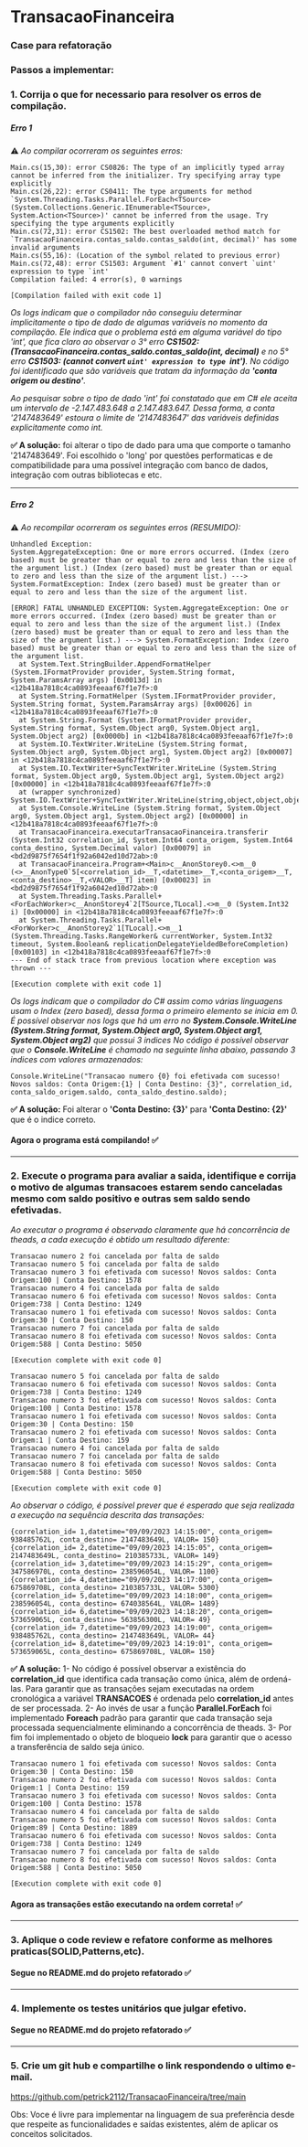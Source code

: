 # TransacaoFinanceira
### Case para refatoração

### Passos a implementar:
### 1. Corrija o que for necessario para resolver os erros de compilação.



##### Erro 1
:warning: *Ao compilar ocorreram os seguintes erros:*

```
Main.cs(15,30): error CS0826: The type of an implicitly typed array cannot be inferred from the initializer. Try specifying array type explicitly
Main.cs(26,22): error CS0411: The type arguments for method `System.Threading.Tasks.Parallel.ForEach<TSource>(System.Collections.Generic.IEnumerable<TSource>, System.Action<TSource>)' cannot be inferred from the usage. Try specifying the type arguments explicitly
Main.cs(72,31): error CS1502: The best overloaded method match for `TransacaoFinanceira.contas_saldo.contas_saldo(int, decimal)' has some invalid arguments
Main.cs(55,16): (Location of the symbol related to previous error)
Main.cs(72,48): error CS1503: Argument `#1' cannot convert `uint' expression to type `int'
Compilation failed: 4 error(s), 0 warnings

[Compilation failed with exit code 1]
```

*Os logs indicam que o compilador não conseguiu determinar implicitamente o tipo de dado de algumas variáveis no momento da compilação. Ele indica que o problema está em alguma variável do tipo 'int', que fica claro ao observar o 3° erro **CS1502: (TransacaoFinanceira.contas_saldo.contas_saldo(int, decimal)** e no 5° erro **CS1503: (cannot convert `uint' expression to type `int')**. No código foi identificado que são variáveis que tratam da informação da **'conta origem ou destino'**.*

*Ao pesquisar sobre o tipo de dado 'int' foi constatado que em C# ele aceita um intervalo de -2.147.483.648 a 2.147.483.647. Dessa forma, a conta '2147483649' estoura o limite de '2147483647' das variáveis definidas explicitamente como int.*

**✅ A solução:** foi alterar o tipo de dado para uma que comporte o tamanho '2147483649'. Foi escolhido o 'long' por questões performaticas e de compatibilidade para uma possível integração com banco de dados, integração com outras bibliotecas e etc.
____

##### Erro 2
:warning: *Ao recompilar ocorreram os seguintes erros (RESUMIDO):*

```
Unhandled Exception:
System.AggregateException: One or more errors occurred. (Index (zero based) must be greater than or equal to zero and less than the size of the argument list.) (Index (zero based) must be greater than or equal to zero and less than the size of the argument list.) ---> System.FormatException: Index (zero based) must be greater than or equal to zero and less than the size of the argument list.

[ERROR] FATAL UNHANDLED EXCEPTION: System.AggregateException: One or more errors occurred. (Index (zero based) must be greater than or equal to zero and less than the size of the argument list.) (Index (zero based) must be greater than or equal to zero and less than the size of the argument list.) ---> System.FormatException: Index (zero based) must be greater than or equal to zero and less than the size of the argument list.
  at System.Text.StringBuilder.AppendFormatHelper (System.IFormatProvider provider, System.String format, System.ParamsArray args) [0x0013d] in <12b418a7818c4ca0893feeaaf67f1e7f>:0 
  at System.String.FormatHelper (System.IFormatProvider provider, System.String format, System.ParamsArray args) [0x00026] in <12b418a7818c4ca0893feeaaf67f1e7f>:0 
  at System.String.Format (System.IFormatProvider provider, System.String format, System.Object arg0, System.Object arg1, System.Object arg2) [0x0000b] in <12b418a7818c4ca0893feeaaf67f1e7f>:0 
  at System.IO.TextWriter.WriteLine (System.String format, System.Object arg0, System.Object arg1, System.Object arg2) [0x00007] in <12b418a7818c4ca0893feeaaf67f1e7f>:0 
  at System.IO.TextWriter+SyncTextWriter.WriteLine (System.String format, System.Object arg0, System.Object arg1, System.Object arg2) [0x00000] in <12b418a7818c4ca0893feeaaf67f1e7f>:0 
  at (wrapper synchronized) System.IO.TextWriter+SyncTextWriter.WriteLine(string,object,object,object)
  at System.Console.WriteLine (System.String format, System.Object arg0, System.Object arg1, System.Object arg2) [0x00000] in <12b418a7818c4ca0893feeaaf67f1e7f>:0 
  at TransacaoFinanceira.executarTransacaoFinanceira.transferir (System.Int32 correlation_id, System.Int64 conta_origem, System.Int64 conta_destino, System.Decimal valor) [0x00079] in <bd2d9875f7654f1f92a6042ed10d72ab>:0 
  at TransacaoFinanceira.Program+<Main>c__AnonStorey0.<>m__0 (<>__AnonType0`5[<correlation_id>__T,<datetime>__T,<conta_origem>__T,<conta_destino>__T,<VALOR>__T] item) [0x00023] in <bd2d9875f7654f1f92a6042ed10d72ab>:0 
  at System.Threading.Tasks.Parallel+<ForEachWorker>c__AnonStorey4`2[TSource,TLocal].<>m__0 (System.Int32 i) [0x00000] in <12b418a7818c4ca0893feeaaf67f1e7f>:0 
  at System.Threading.Tasks.Parallel+<ForWorker>c__AnonStorey2`1[TLocal].<>m__1 (System.Threading.Tasks.RangeWorker& currentWorker, System.Int32 timeout, System.Boolean& replicationDelegateYieldedBeforeCompletion) [0x00103] in <12b418a7818c4ca0893feeaaf67f1e7f>:0 
--- End of stack trace from previous location where exception was thrown ---

[Execution complete with exit code 1]
```

*Os logs indicam que o compilador do C# assim como várias linguagens usam o Index (zero based), dessa forma o primeiro elemento se inicia em 0. É possível observar nos logs que há um erro no **System.Console.WriteLine (System.String format, System.Object arg0, System.Object arg1, System.Object arg2)** que possui 3 indices*
*No código é possível observar que o **Console.WriteLine** é chamado na seguinte linha abaixo, passando 3 indices com valores armazenados:*
```
Console.WriteLine("Transacao numero {0} foi efetivada com sucesso! Novos saldos: Conta Origem:{1} | Conta Destino: {3}", correlation_id, conta_saldo_origem.saldo, conta_saldo_destino.saldo);
```

**✅ A solução:** Foi alterar o **'Conta Destino: {3}'** para **'Conta Destino: {2}'** que é o indice correto.

#### Agora o programa está compilando! ✅

___


### 2. Execute o programa para avaliar a saida, identifique e corrija o motivo de algumas transacoes estarem sendo canceladas mesmo com saldo positivo e outras sem saldo sendo efetivadas.

*Ao executar o programa é observado claramente que há concorrência de theads, a cada execução é obtido um resultado diferente:*

```
Transacao numero 2 foi cancelada por falta de saldo
Transacao numero 5 foi cancelada por falta de saldo
Transacao numero 3 foi efetivada com sucesso! Novos saldos: Conta Origem:100 | Conta Destino: 1578
Transacao numero 4 foi cancelada por falta de saldo
Transacao numero 6 foi efetivada com sucesso! Novos saldos: Conta Origem:738 | Conta Destino: 1249
Transacao numero 1 foi efetivada com sucesso! Novos saldos: Conta Origem:30 | Conta Destino: 150
Transacao numero 7 foi cancelada por falta de saldo
Transacao numero 8 foi efetivada com sucesso! Novos saldos: Conta Origem:588 | Conta Destino: 5050

[Execution complete with exit code 0]
```

```
Transacao numero 5 foi cancelada por falta de saldo
Transacao numero 6 foi efetivada com sucesso! Novos saldos: Conta Origem:738 | Conta Destino: 1249
Transacao numero 3 foi efetivada com sucesso! Novos saldos: Conta Origem:100 | Conta Destino: 1578
Transacao numero 1 foi efetivada com sucesso! Novos saldos: Conta Origem:30 | Conta Destino: 150
Transacao numero 2 foi efetivada com sucesso! Novos saldos: Conta Origem:1 | Conta Destino: 159
Transacao numero 4 foi cancelada por falta de saldo
Transacao numero 7 foi cancelada por falta de saldo
Transacao numero 8 foi efetivada com sucesso! Novos saldos: Conta Origem:588 | Conta Destino: 5050

[Execution complete with exit code 0]
```

*Ao observar o código, é possível prever que é esperado que seja realizada a execução na sequência descrita das transações:*
```
{correlation_id= 1,datetime="09/09/2023 14:15:00", conta_origem= 938485762L, conta_destino= 2147483649L, VALOR= 150}
{correlation_id= 2,datetime="09/09/2023 14:15:05", conta_origem= 2147483649L, conta_destino= 210385733L, VALOR= 149}
{correlation_id= 3,datetime="09/09/2023 14:15:29", conta_origem= 347586970L, conta_destino= 238596054L, VALOR= 1100}
{correlation_id= 4,datetime="09/09/2023 14:17:00", conta_origem= 675869708L, conta_destino= 210385733L, VALOR= 5300}
{correlation_id= 5,datetime="09/09/2023 14:18:00", conta_origem= 238596054L, conta_destino= 674038564L, VALOR= 1489}
{correlation_id= 6,datetime="09/09/2023 14:18:20", conta_origem= 573659065L, conta_destino= 563856300L, VALOR= 49}
{correlation_id= 7,datetime="09/09/2023 14:19:00", conta_origem= 938485762L, conta_destino= 2147483649L, VALOR= 44}
{correlation_id= 8,datetime="09/09/2023 14:19:01", conta_origem= 573659065L, conta_destino= 675869708L, VALOR= 150}
```

**✅ A solução:** 
1- No código é possível observar a existência do **correlation_id** que identifica cada transação como única, além de ordená-las. Para garantir que as transações sejam executadas na ordem cronológica a variável **TRANSACOES** é ordenada pelo **correlation_id** antes de ser processada.
2- Ao invés de usar a função **Parallel.ForEach** foi implementado **Foreach** padrão para garantir que cada transação seja processada sequencialmente eliminando a concorrência de theads.
3- Por fim foi implementado o objeto de bloqueio **lock** para garantir que o acesso a transferência de saldo seja único.

```
Transacao numero 1 foi efetivada com sucesso! Novos saldos: Conta Origem:30 | Conta Destino: 150
Transacao numero 2 foi efetivada com sucesso! Novos saldos: Conta Origem:1 | Conta Destino: 159
Transacao numero 3 foi efetivada com sucesso! Novos saldos: Conta Origem:100 | Conta Destino: 1578
Transacao numero 4 foi cancelada por falta de saldo
Transacao numero 5 foi efetivada com sucesso! Novos saldos: Conta Origem:89 | Conta Destino: 1889
Transacao numero 6 foi efetivada com sucesso! Novos saldos: Conta Origem:738 | Conta Destino: 1249
Transacao numero 7 foi cancelada por falta de saldo
Transacao numero 8 foi efetivada com sucesso! Novos saldos: Conta Origem:588 | Conta Destino: 5050

[Execution complete with exit code 0]
```
#### Agora as transações estão executando na ordem correta! ✅

___

### 3. Aplique o code review e refatore conforme as melhores praticas(SOLID,Patterns,etc).
#### Segue no README.md do projeto refatorado ✅
___

### 4. Implemente os testes unitários que julgar efetivo.
#### Segue no README.md do projeto refatorado ✅
___

### 5. Crie um git hub e compartilhe o link respondendo o ultimo e-mail.
https://github.com/petrick2112/TransacaoFinanceira/tree/main

Obs: Voce é livre para implementar na linguagem de sua preferência desde que respeite as funcionalidades e saídas existentes, além de aplicar os conceitos solicitados.

